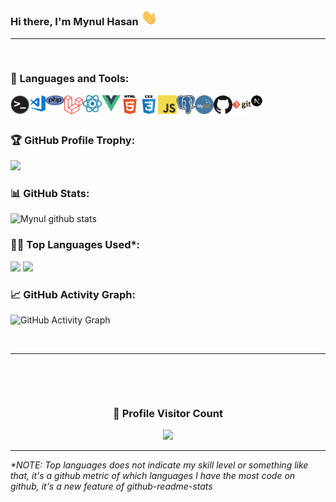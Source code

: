 

<!---
lemon-sazu/lemon-sazu is a ✨ special ✨ repository because its `README.md` (this file) appears on your GitHub profile.
You can click the Preview link to take a look at your changes.
--->
### Hi there, I'm Mynul Hasan <img  alt="HI" width="26px" src="https://github.com/lemon-sazu/mynul/blob/main/assets/hi.gif" />

---


<br />


### 🧰 Languages and Tools:

<img align="left" alt="Terminal" height="30px" src="https://github.com/lemon-sazu/mynul/blob/main/assets/terminal.png" />
<img align="left" alt="Visual Studio Code" width="26px" src="https://github.com/lemon-sazu/mynul/blob/main/assets/visual-studio-code.png" />
<img align="left" alt="PHP" width="30px" src="https://github.com/lemon-sazu/mynul/blob/main/assets/new-php-logo.png" />
<img align="left" alt="Laravel" width="30px" src="https://github.com/lemon-sazu/mynul/blob/main/assets/laravel1.svg" />
<img align="left" alt="reactjs" width="30px" src="https://github.com/lemon-sazu/mynul/blob/main/assets/reactjs.svg" />
<svg xmlns="http://www.w3.org/2000/svg" viewBox="0 0 180 180" width="18"><mask height="180" id=":r8:mask0_408_134" maskUnits="userSpaceOnUse" width="180" x="0" y="0" style="mask-type: alpha;"><circle cx="90" cy="90" fill="black" r="90"></circle></mask><g mask="url(#:r8:mask0_408_134)"><circle cx="90" cy="90" data-circle="true" fill="black" r="90"></circle><path d="M149.508 157.52L69.142 54H54V125.97H66.1136V69.3836L139.999 164.845C143.333 162.614 146.509 160.165 149.508 157.52Z" fill="url(#:r8:paint0_linear_408_134)"></path><rect fill="url(#:r8:paint1_linear_408_134)" height="72" width="12" x="115" y="54"></rect></g><defs><linearGradient gradientUnits="userSpaceOnUse" id=":r8:paint0_linear_408_134" x1="109" x2="144.5" y1="116.5" y2="160.5"><stop stop-color="white"></stop><stop offset="1" stop-color="white" stop-opacity="0"></stop></linearGradient><linearGradient gradientUnits="userSpaceOnUse" id=":r8:paint1_linear_408_134" x1="121" x2="120.799" y1="54" y2="106.875"><stop stop-color="white"></stop><stop offset="1" stop-color="white" stop-opacity="0"></stop></linearGradient></defs></svg>
<img align="left" alt="VUE" width="30px" src="https://github.com/lemon-sazu/mynul/blob/main/assets/vuejs.png" />
<img align="left" alt="HTML5" height="30px" src="https://github.com/lemon-sazu/mynul/blob/main/assets/html.png" />
<img align="left" alt="CSS" height="30px" src="https://github.com/lemon-sazu/mynul/blob/main/assets/css.png" />
<img align="left" alt="JS" height="30px" src="https://github.com/lemon-sazu/mynul/blob/main/assets/javascript.png" />
<img align="left" alt="POSTGRESQL" height="30px" src="https://github.com/lemon-sazu/mynul/blob/main/assets/PostgreSQL.png" />
<img align="left" alt="MYSQl" height="30px" src="https://github.com/lemon-sazu/mynul/blob/main/assets/mysql.png" />
<img align="left" alt="Github" height="30px" src="https://github.com/lemon-sazu/mynul/blob/main/assets/github.png" />
<img align="left" alt="Git" width="30px" src="https://github.com/lemon-sazu/mynul/blob/main/assets/git.png" />

<br />
<br />


<!-- Profile Trophy -->
### 🏆 GitHub Profile Trophy:
<a href="https://github.com/ryo-ma/github-profile-trophy">
  <img width=800 src="https://github-profile-trophy.vercel.app/?username=lemon-sazu&column=8&theme=darkhub&no-frame=true&no-bg=true"/>
</a>


<!--   Stats -->
### 📊 GitHub Stats:
![Mynul github stats](https://github-readme-stats.vercel.app/api?username=lemon-sazu&theme=nord&show_icons=true&count_private=true)
  
  
<!--   Top Languages Using -->
### 👨‍💻 Top Languages Used*:
![](https://github-profile-summary-cards.vercel.app/api/cards/repos-per-language?username=lemon-sazu&theme=nord_dark)
![](https://github-profile-summary-cards.vercel.app/api/cards/most-commit-language?username=lemon-sazu&theme=nord_dark)


<!--   GitHub stats graph -->
### 📈 GitHub Activity Graph:
 ![GitHub Activity Graph](https://activity-graph.herokuapp.com/graph?username=lemon-sazu&theme=github)

 <br> 
 
 <hr>
 
 <br>

 
<p>
  
<br>
  
<div align=center>
  <h3><b>📍 Profile Visitor Count</b></h3>
</div>
    
<!-- retro visitor counter -->  
<p align="center" >   
  <img src="https://profile-counter.glitch.me/lemon-sazu/count.svg" />  
</p>
   
  ---
  *\*NOTE: Top languages does not indicate my skill level or something like that, it's a github metric of which languages I have the most code on github, it's a new feature of github-readme-stats*
  
